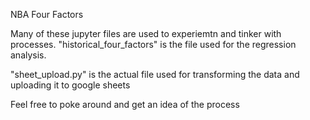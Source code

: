 NBA Four Factors

Many of these jupyter files are used to experiemtn and tinker with processes. "historical_four_factors" 
is the file used for the regression analysis.

"sheet_upload.py" is the actual file used for transforming the data and uploading it to google sheets

Feel free to poke around and get an idea of the process
